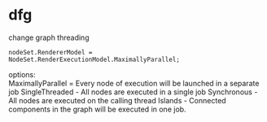 
# dfg

change graph threading
```
nodeSet.RendererModel = NodeSet.RenderExecutionModel.MaximallyParallel;
```
options:    
  MaximallyParallel = Every node of execution will be launched in a separate job 
  SingleThreaded - All nodes are executed in a single job 
  Synchronous - All nodes are executed on the calling thread 
  Islands - Connected components in the graph will be executed in one job. 


